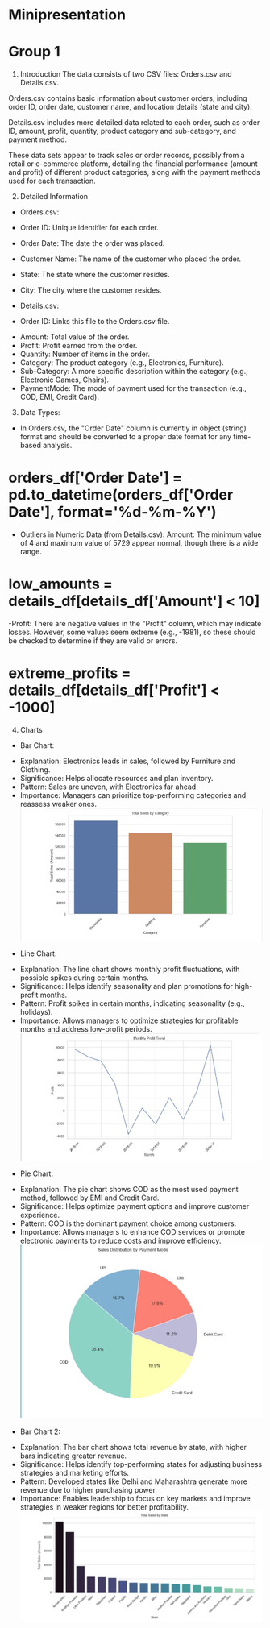 # Minipresentation
# Group 1 
1. Introduction
The data consists of two CSV files: Orders.csv and Details.csv.

Orders.csv contains basic information about customer orders, including order ID, order date, customer name, and location details (state and city).

Details.csv includes more detailed data related to each order, such as order ID, amount, profit, quantity, product category and sub-category, and payment method.

These data sets appear to track sales or order records, possibly from a retail or e-commerce platform, detailing the financial performance (amount and profit) of different product categories, along with the payment methods used for each transaction.

2. Detailed Information
   
- Orders.csv:
+ Order ID: Unique identifier for each order.
+ Order Date: The date the order was placed.
+ Customer Name: The name of the customer who placed the order.
+ State: The state where the customer resides.
+ City: The city where the customer resides.
  
+ Details.csv:
- Order ID: Links this file to the Orders.csv file.
+ Amount: Total value of the order.
+ Profit: Profit earned from the order.
+ Quantity: Number of items in the order.
+ Category: The product category (e.g., Electronics, Furniture).
+ Sub-Category: A more specific description within the category (e.g., Electronic Games, Chairs).
+ PaymentMode: The mode of payment used for the transaction (e.g., COD, EMI, Credit Card).

3. Data Types:
- In Orders.csv, the "Order Date" column is currently in object (string) format and should be converted 
to a proper date format for any time-based analysis.
# orders_df['Order Date'] = pd.to_datetime(orders_df['Order Date'], format='%d-%m-%Y')

- Outliers in Numeric Data (from Details.csv): Amount: The minimum value of 4 and maximum value of 5729 appear normal, though there is a wide range.
# low_amounts = details_df[details_df['Amount'] < 10]

-Profit: There are negative values in the "Profit" column, which may indicate losses. However, some values seem extreme (e.g., -1981), so these should be checked to determine if they are valid or errors.
# extreme_profits = details_df[details_df['Profit'] < -1000]

4. Charts
- Bar Chart:
+ Explanation: Electronics leads in sales, followed by Furniture and Clothing.
+ Significance: Helps allocate resources and plan inventory.
+ Pattern: Sales are uneven, with Electronics far ahead.
+ Importance: Managers can prioritize top-performing categories and reassess weaker ones.
![Bar Chart](image/bar.jpg)

- Line Chart:
+ Explanation: The line chart shows monthly profit fluctuations, with possible spikes during certain months.
+ Significance: Helps identify seasonality and plan promotions for high-profit months.
+ Pattern: Profit spikes in certain months, indicating seasonality (e.g., holidays).
+ Importance: Allows managers to optimize strategies for profitable months and address low-profit periods.
![Line Chart](image/line.jpg)

- Pie Chart:
+ Explanation: The pie chart shows COD as the most used payment method, followed by EMI and Credit Card.
+ Significance: Helps optimize payment options and improve customer experience.
+ Pattern: COD is the dominant payment choice among customers.
+ Importance: Allows managers to enhance COD services or promote electronic payments to reduce costs and improve efficiency.
![Pie Chart](image/pie.jpg)

- Bar Chart 2:
+ Explanation: The bar chart shows total revenue by state, with higher bars indicating greater revenue.
+ Significance: Helps identify top-performing states for adjusting business strategies and marketing efforts.
+ Pattern: Developed states like Delhi and Maharashtra generate more revenue due to higher purchasing power.
+ Importance: Enables leadership to focus on key markets and improve strategies in weaker regions for better profitability.
![Bar Chart 2](image/bar2.jpg)
